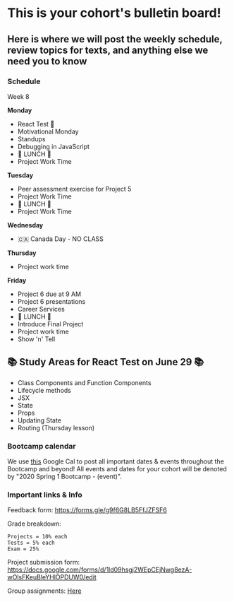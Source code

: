 # This is your cohort's bulletin board! 
## Here is where we will post the weekly schedule, review topics for texts, and anything else we need you to know

### Schedule

Week 8

**Monday**

* React Test 📝
* Motivational Monday
* Standups
* Debugging in JavaScript
* 🍴 LUNCH 🍴
* Project Work Time

**Tuesday**

* Peer assessment exercise for Project 5
* Project Work Time
* 🍴 LUNCH 🍴
* Project Work Time

**Wednesday**

* 🇨🇦 Canada Day - NO CLASS

**Thursday**

* Project work time

**Friday**

* Project 6 due at 9 AM
* Project 6 presentations
* Career Services 
* 🍴 LUNCH 🍴
* Introduce Final Project
* Project work time
* Show 'n' Tell




## 📚 Study Areas for React Test on June 29 📚

* Class Components and Function Components
* Lifecycle methods
* JSX
* State
* Props
* Updating State
* Routing (Thursday lesson)




### Bootcamp calendar
We use [this](https://calendar.google.com/calendar/embed?src=hackeryou.com_ckj6930nr6kraakaisos09cccs%40group.calendar.google.com&ctz=America%2FToronto) Google Cal to post all important dates & events throughout the Bootcamp and beyond! All events and dates for your cohort will be denoted by "2020 Spring 1 Bootcamp - (event)".

### Important links & Info
Feedback form: https://forms.gle/g9f6G8LB5FfJZFSF6

Grade breakdown:
```
Projects = 10% each
Tests = 5% each
Exam = 25%
```

Project submission form: https://docs.google.com/forms/d/1ld09hsgj2WEpCEjNwg8ezA-wOlsFKeuBleYHlOPDUW0/edit

Group assignments: [Here](https://docs.google.com/spreadsheets/d/1sPMnnBRM9te3MwBmgv6CMVKqqIKlFYt7uSLhx_QAndA/edit#gid=1112317742)


